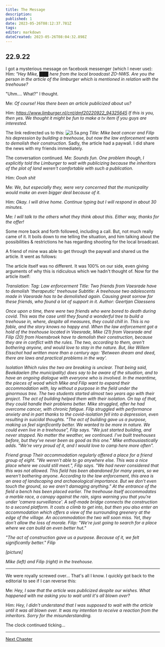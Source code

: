 ```yaml
---
title: The Message
description: 
published: 1
date: 2023-05-26T08:12:37.781Z
tags: 
editor: markdown
dateCreated: 2023-05-26T08:04:32.898Z
---
```


## 22.9.22

I got a mysterious message on facebook messenger (which I never use):
Him:
*"Hey Mike, ███ here from the local broadcast ZO-NWS. Are you the person in the article of the *limburger* which is mentioned in relation with the treehouse?*

"Uhm.... What?" I thought.

Me:
*Of course! Has there been an article publicized about us?*

Him:
*https://www.limburger.nl/cnt/dmf20220922_94325645
If this is you, then yes.
We thought it might be fun to make a tv item if you guys are interested.*

The link redirected us to this:
![3.5a.png](/treehouse_story/3.5a.png)
*Title: Mike beat cancer and Filip his depression by building a treehouse, but now the law enforcement wants to demolish their construction.*
Sadly, the article had a paywall. I did share the news with my friends immediately.

The conversation continued.
Me:
*Sounds fun. One problem though, I explicitly told the *Limburger* to wait with publicizing because the inheritors of the plot of land weren't comfortable with such a publication.*

Him:
*Oooh shit*

Me:
*We, but especially they, were very concerned that the municpality would make an even bigger deal because of it.*

Him:
*Okay. I will drive home. Continue typing but I will respond in about 30 minutes.*

Me:
*I will talk to the others what they think about this. Either way, thanks for the offer!*

Some more back and forth followed, including a call. But, not much really came of it. It boils down to me telling the situation, and him talking about the possibilities & restrictions he has regarding shooting for the local broadcast.

A friend of mine was able to get through the paywall and shared us the article. It went as follows:

The article itself was no different. It was 100% on our side, even giving arguments of why this is ridiculous which we hadn't thought of. Now for the article itself:

*Translation: 
Tag: Law enforcerment
Title: Two friends from Vaesrade have to demolish 'therapeutic' treehouse
Subtitle: A treehouse two adolescents made in Vaesrade has to be demolished again. Causing great sorrow for these friends, who found a lot of support in it.
Author: Geertjan Claessens*

*Once upon a time, there were two friends who were bored to death during covid. This was the case until they found a wonderful tree to build a treehouse in, where, despite all measures, they could chill in.
This is no fable, and the story knows no happy end. When the law enforcement got a hold of the treehouse located in Vaesrade, Mike (21) from Vaesrade and Filip (20) from Hoensbroek have to demolish their construction, because they are in conflict with the rules. The two, according to them, aren't bothering anyone, and would love to stay in the nature. But, like Willem Elsschot had written more than a century ago: 'Between dream and deed, there are laws and practical problems in the way'.*

*Isolation
Which rules the two are breaking is unclear. That being said, Beekdaelen (the municipality) does say to be aware of the situation, and to have an ongoing dialogue with everyone who is involved. In the meantime, the pieces of wood which Mike and Filip want to expand their accommodation with, lay without a purpose in the field under the ginormous tree.
The two students started almost two years ago with their project. The act of building helped them with their isolation. On top of that, they could handle their problems better. Mike struggled, after he had overcome cancer, with chronic fatigue. Filip struggled with performance anxiety and in part thanks to the covid-isolation fell into a depression, even resulting in suicidal thoughts. "The act of building gave us a purpose, making us feel significantly better. We wanted to be more in nature. We could even live in a treehouse", Filip says. "We just started building, and never stopped. No matter the weather, we continued. I've built treehouses before, but they've never been as good as this one." Mike enthousiastically adds. "We're very proud of it, and I would love to camp here more often".*

*Friend group
Their accommodation regularly offered a place for a friend group of eight. "We weren't able to go anywhere else. This was a nice place where we could still meet.", Filip says. "We had never considered that this was not allowed. This field has been abandoned for many years, so we weren't bothering anyone. According to the law enforcement, this area is an area of landscaping and archaeological importance. But we don't even touch the ground, so we aren't damaging anything."
At the entrance of the field a bench has been placed earlier. The treehouse itself accommodates a marble race, a canopy against the rain, signs warning you that you're under 'camera surveillance'. A self-made bridge connects the construction to a second platform. It costs a climb to get into, but then you also enter an accommodation which offers a view of the surrounding greenery at the edge of the village. An accommodation the two will soon miss. Yet, they don't allow the loss of morale. Filip: "We're just going to search for a place where we can build an even better hut."*

*"The act of construction gave us a purpose. Because of it, we felt significantly better." Filip*

*[picture]*

*Mike (left) and Filip (right) in the treehouse.*

---

We were royally screwed over... That's all I know. I quickly got back to the editorial to see if I can reverse this:

Me:
*Hey, I saw that the article was publicized despite our wishes. What happened with me asking you to wait until it's all blown over?*

Him:
*Hey, I didn't understand that I was supposed to wait with the article until it was all blown over. It was my intention to receive a reaction from the inheritors. Sorry for the misunderstanding.*

The clock continued ticking...

---

[Next Chapter](https://cahcaw.nl/en/3_6_Flabbergasted)